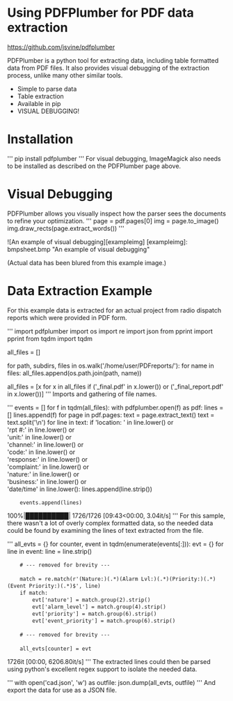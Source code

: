 # Using PDFPlumber for PDF data extraction

https://github.com/jsvine/pdfplumber

PDFPlumber is a python tool for extracting data, including table formatted data from PDF files. It also provides visual debugging of the extraction process, unlike many other similar tools.

  - Simple to parse data
  - Table extraction
  - Available in pip
  - VISUAL DEBUGGING!

# Installation
'''
pip install pdfplumber
'''
For visual debugging, ImageMagick also needs to be installed as described on the PDFPlumber page above.

# Visual Debugging

PDFPlumber allows you visually inspect how the parser sees the documents to refine your optimization.
'''
page = pdf.pages[0]
img = page.to_image()
img.draw_rects(page.extract_words())
'''

![An example of visual debugging][exampleimg]
[exampleimg]: bmpsheet.bmp "An example of visual debugging"

(Actual data has been blured from this example image.)

# Data Extraction Example

For this example data is extracted for an actual project from radio dispatch reports which were provided in PDF form.

'''
import pdfplumber
import os
import re
import json
from pprint import pprint
from tqdm import tqdm

all_files = []

for path, subdirs, files in os.walk('/home/user/PDFreports/'):
    for name in files:
        all_files.append(os.path.join(path, name))

all_files = [x for x in all_files if ('_final.pdf' in x.lower()) or ('_final_report.pdf' in x.lower())]
'''
Imports and gathering of file names.

'''
events = []
for f in tqdm(all_files):
    with pdfplumber.open(f) as pdf:
        lines = []
        lines.append(f)
        for page in pdf.pages:
            text = page.extract_text()
            text = text.split('\n')
            for line in text:
                if 'location: ' in line.lower() or \
                'rpt #:' in line.lower() or \
                'unit:' in line.lower() or \
                'channel:' in line.lower() or \
                'code:' in line.lower() or \
                'response:' in line.lower() or \
                'complaint:' in line.lower() or \
                'nature:' in line.lower() or \
                'business:' in line.lower() or \
                'date/time' in line.lower():
                    lines.append(line.strip())

        events.append(lines)

100%|██████████| 1726/1726 [09:43<00:00,  3.04it/s]
'''
For this sample, there wasn't a lot of overly complex formatted data, so the needed data could be found by examining the lines of text extracted from the file.

'''
all_evts = {}
for counter, event in tqdm(enumerate(events[:])):
    evt = {}
    for line in event:
        line = line.strip()

        # --- removed for brevity ---

        match = re.match(r'(Nature:)(.*)(Alarm Lvl:)(.*)(Priority:)(.*)(Event Priority:)(.*)$', line)
        if match:
            evt['nature'] = match.group(2).strip()
            evt['alarm_level'] = match.group(4).strip()
            evt['priority'] = match.group(6).strip()
            evt['event_priority'] = match.group(6).strip()

        # --- removed for brevity ---

        all_evts[counter] = evt

1726it [00:00, 6206.80it/s]
'''
The extracted lines could then be parsed using python's excellent regex support to isolate the needed data.

'''
with open('cad.json', 'w') as outfile:
    json.dump(all_evts, outfile)
'''
And export the data for use as a JSON file.
